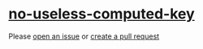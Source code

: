 [no-useless-computed-key](https://eslint.org/docs/rules/no-useless-computed-key)
================================================================================
Please [open an issue](https://github.com/rasenplanscher/eslint-config-rasenplanscher/issues/new)
or [create a pull request](https://github.com/rasenplanscher/eslint-config-rasenplanscher/edit/main/src/rules-configurations/eslint/no-useless-computed-key.md)